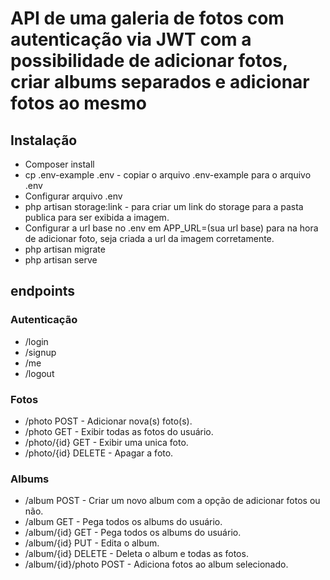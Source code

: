 # API de uma galeria de fotos com autenticação via JWT com a possibilidade de adicionar fotos, criar albums separados e adicionar fotos ao mesmo

## Instalação

* Composer install
* cp .env-example .env - copiar o arquivo .env-example para o arquivo .env
* Configurar arquivo .env
* php artisan storage:link - para criar um link do storage para a pasta publica para ser exibida a imagem.
* Configurar a url base no .env em APP_URL=(sua url base) para na hora de adicionar foto, seja criada a url da imagem corretamente.
* php artisan migrate
* php artisan serve

## endpoints

### Autenticação

* /login
* /signup
* /me
* /logout

### Fotos

* /photo POST - Adicionar nova(s) foto(s).
* /photo GET - Exibir todas as fotos do usuário.
* /photo/{id} GET - Exibir uma unica foto.
* /photo/{id} DELETE - Apagar a foto.

### Albums

* /album POST - Criar um novo album com a opção de adicionar fotos ou não.
* /album GET - Pega todos os albums do usuário.
* /album/{id} GET - Pega todos os albums do usuário.
* /album/{id} PUT - Edita o album.
* /album/{id} DELETE - Deleta o album e todas as fotos.
* /album/{id}/photo POST - Adiciona fotos ao album selecionado.

